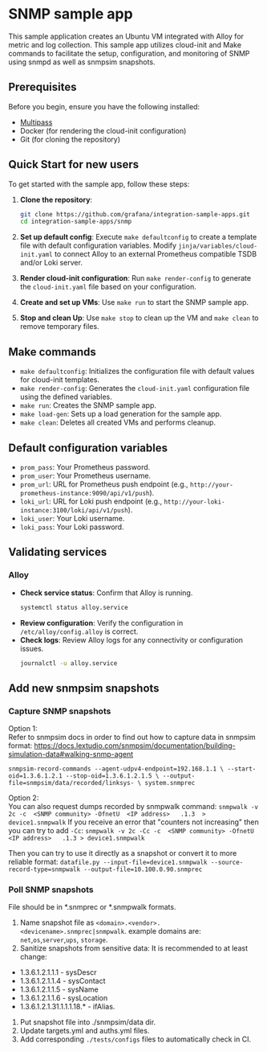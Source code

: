 # SNMP sample app

This sample application creates an Ubuntu VM integrated with Alloy for metric and log collection. This sample app utilizes cloud-init and Make commands to facilitate the setup, configuration, and monitoring of SNMP using snmpd as well as snmpsim snapshots.

## Prerequisites

Before you begin, ensure you have the following installed:

- [Multipass](https://multipass.run/)
- Docker (for rendering the cloud-init configuration)
- Git (for cloning the repository)

## Quick Start for new users

To get started with the sample app, follow these steps:

1. **Clone the repository**: 
   ```sh
   git clone https://github.com/grafana/integration-sample-apps.git
   cd integration-sample-apps/snmp
   ```

2. **Set up default config**: 
   Execute `make defaultconfig` to create a template file with default configuration variables. Modify `jinja/variables/cloud-init.yaml` to connect Alloy to an external Prometheus compatible TSDB and/or Loki server.

3. **Render cloud-init configuration**: 
   Run `make render-config` to generate the `cloud-init.yaml` file based on your configuration.

4. **Create and set up VMs**: 
   Use `make run` to start the SNMP sample app.

6. **Stop and clean Up**: 
   Use `make stop` to clean up the VM and `make clean` to remove temporary files.

## Make commands

- `make defaultconfig`: Initializes the configuration file with default values for cloud-init templates.
- `make render-config`: Generates the `cloud-init.yaml` configuration file using the defined variables.
- `make run`: Creates the SNMP sample app.
- `make load-gen`: Sets up a load generation for the sample app.
- `make clean`: Deletes all created VMs and performs cleanup.

## Default configuration variables

- `prom_pass`: Your Prometheus password.
- `prom_user`: Your Prometheus username.
- `prom_url`: URL for Prometheus push endpoint (e.g., `http://your-prometheus-instance:9090/api/v1/push`).
- `loki_url`: URL for Loki push endpoint (e.g., `http://your-loki-instance:3100/loki/api/v1/push`).
- `loki_user`: Your Loki username.
- `loki_pass`: Your Loki password.

## Validating services

### Alloy
- **Check service status**: Confirm that Alloy is running.
  ```bash
  systemctl status alloy.service
  ```
- **Review configuration**: Verify the configuration in `/etc/alloy/config.alloy` is correct.
- **Check logs**: Review Alloy logs for any connectivity or configuration issues.
  ```bash
  journalctl -u alloy.service
  ```

## Add new snmpsim snapshots


### Capture SNMP snapshots

Option 1:  
Refer to snmpsim docs in order to find out how to capture data in snmpsim format: 
https://docs.lextudio.com/snmpsim/documentation/building-simulation-data#walking-snmp-agent

`snmpsim-record-commands --agent-udpv4-endpoint=192.168.1.1 \
  --start-oid=1.3.6.1.2.1 --stop-oid=1.3.6.1.2.1.5 \
  --output-file=snmpsim/data/recorded/linksys- \
  system.snmprec`

Option 2:  
You can also request dumps recorded by snmpwalk command:
`snmpwalk -v 2c -c  <SNMP community> -OfnetU  <IP address>   .1.3  > device1.snmpwalk`
If you receive an error that "counters not increasing" then you can try to add `-Сс`:
`snmpwalk -v 2c -Cc -c  <SNMP community> -OfnetU  <IP address>   .1.3 > device1.snmpwalk`

Then you can try to use it directly as a snapshot or convert it to more reliable format:
`datafile.py --input-file=device1.snmpwalk --source-record-type=snmpwalk --output-file=10.100.0.90.snmprec`

### Poll SNMP snapshots
File should be in *.snmprec or *.snmpwalk formats.

1. Name snapshot file as `<domain>.<vendor>.<devicename>.snmprec|snmpwalk`. example domains are: `net`,`os`,`server`,`ups`, `storage`.
1. Sanitize snapshots from sensitive data: 
It is recommended to at least change:
- 1.3.6.1.2.1.1.1 - sysDescr
- 1.3.6.1.2.1.1.4 - sysContact
- 1.3.6.1.2.1.1.5 - sysName
- 1.3.6.1.2.1.1.6 - sysLocation
- 1.3.6.1.2.1.31.1.1.1.18.* - ifAlias.
1. Put snapshot file into ./snmpsim/data dir.
1. Update targets.yml and auths.yml files.
1. Add corresponding `./tests/configs` files to automatically check in CI.
